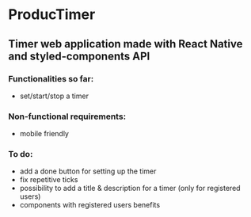 <h1>ProducTimer</h1>
<h2>Timer web application made with React Native and styled-components API</h2>

<h3>Functionalities so far:</h3>
<ul>
  <li>set/start/stop a timer</li>
</ul>

<h3>Non-functional requirements:</h3>
<ul>
  <li>mobile friendly</li>
</ul>

<h3>To do:</h3>
<ul>
<li>add a done button for setting up the timer</li>
<li>fix repetitive ticks</li>
<li>possibility to add a title & description for a timer (only for registered users)</li>
<li>components with registered users benefits</li>
</ul>
